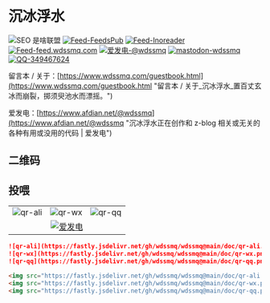 # 沉冰浮水

<p><img src="https://img.shields.io/badge/-SEO%20%E6%98%AF%E5%95%A5%E8%81%94%E7%9B%9F-yellowgreen" title="SEO 是啥联盟" alt="SEO 是啥联盟"> <a target="_blank" title="Feed-FeedsPub" href="https://feeds.pub/feed/https%3A%2F%2Fwww.wdssmq.com%2Ffeed.php"><img src="https://img.shields.io/badge/Feed-FeedsPub-brightgreen" title="Feed-FeedsPub" alt="Feed-FeedsPub"></a> <a target="_blank" title="Feed-Inoreader" href="https://www.innoreader.com/feed/https%3A%2F%2Fwww.wdssmq.com%2Ffeed.php"><img src="https://img.shields.io/badge/Feed-Inoreader-blue" title="Feed-Inoreader" alt="Feed-Inoreader"></a> <a target="_blank" title="Feed-feed.wdssmq.com" href="https://feed.wdssmq.com"><img src="https://img.shields.io/badge/Feed-feed.wdssmq.com-yellow" title="Feed-feed.wdssmq.com" alt="Feed-feed.wdssmq.com"></a> <a target="_blank" title="爱发电-@wdssmq" href="https://afdian.net/@wdssmq"><img src="https://img.shields.io/badge/%E7%88%B1%E5%8F%91%E7%94%B5-%40wdssmq-blueviolet" title="爱发电-@wdssmq" alt="爱发电-@wdssmq"></a> <a target="_blank" title="mastodon-wdssmq" href="https://wxw.moe/@wdssmq"><img src="https://img.shields.io/mastodon/follow/142218?domain=https%3A%2F%2Fwxw.moe%2F" title="mastodon-wdssmq" alt="mastodon-wdssmq"></a> <a target="_blank" title="QQ-349467624" href="https://wpa.qq.com/msgrd?v=3&uin=349467624&site=qq&menu=yes"><img src="https://img.shields.io/badge/QQ-349467624-0086F9" title="QQ-349467624" alt="QQ-349467624"></a></p>

留言本 / 关于：[https://www.wdssmq.com/guestbook.html](https://www.wdssmq.com/guestbook.html "留言本 / 关于\_沉冰浮水\_置百丈玄冰而崩裂，掷须臾池水而漂摇。")

爱发电：[https://www.afdian.net/@wdssmq](https://www.afdian.net/@wdssmq "沉冰浮水正在创作和 z-blog 相关或无关的各种有用或没用的代码 | 爱发电")

<!-- ## JSON -->

<!-- https://raw.githubusercontent.com/wdssmq/about/main/about.json -->

## 二维码
## 投喂

<table>
  <tr>
    <td>
      <img
        src="https://fastly.jsdelivr.net/gh/wdssmq/wdssmq@main/doc/qr-ali.png"
        alt="qr-ali"
        title="qr-ali"
      />
    </td>
    <td>
      <img
        src="https://fastly.jsdelivr.net/gh/wdssmq/wdssmq@main/doc/qr-wx.png"
        alt="qr-wx"
        title="qr-wx"
      />
    </td>
    <td>
      <img
        src="https://fastly.jsdelivr.net/gh/wdssmq/wdssmq@main/doc/qr-qq.png"
        alt="qr-qq"
        title="qr-qq"
      />
    </td>
  </tr>
  <tr>
    <td align="center" colspan="3">
      <a
        target="_blank"
        href="https://afdian.net/@wdssmq"
        title="沉冰浮水正在创作和 z-blog 相关或无关的各种有用或没用的代码 | 爱发电"
        ><img
          src="https://fastly.jsdelivr.net/gh/wdssmq/wdssmq@main/doc/afdian.png"
          alt="爱发电"
      /></a>
    </td>
  </tr>
</table>

<!-- 838 / 3 = 279 -->

```md
![qr-ali](https://fastly.jsdelivr.net/gh/wdssmq/wdssmq@main/doc/qr-ali.png "qr-ali")
![qr-wx](https://fastly.jsdelivr.net/gh/wdssmq/wdssmq@main/doc/qr-wx.png "qr-wx")
![qr-qq](https://fastly.jsdelivr.net/gh/wdssmq/wdssmq@main/doc/qr-qq.png "qr-qq")
```

```html
<img src="https://fastly.jsdelivr.net/gh/wdssmq/wdssmq@main/doc/qr-ali.png" alt="qr-ali" title="qr-ali">
<img src="https://fastly.jsdelivr.net/gh/wdssmq/wdssmq@main/doc/qr-wx.png" alt="qr-wx" title="qr-wx">
<img src="https://fastly.jsdelivr.net/gh/wdssmq/wdssmq@main/doc/qr-qq.png" alt="qr-qq" title="qr-qq">
```

<!-- ![](https://github-readme-stats.vercel.app/api?username=wdssmq&show_icons=true) -->

<!-- ![](https://visitor-badge.glitch.me/badge?page_id=wdssmq.wdssmq) -->
